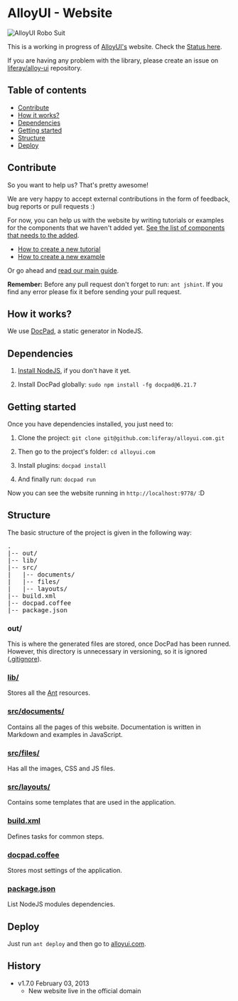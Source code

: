 # AlloyUI - Website

![AlloyUI Robo Suit](http://f.cl.ly/items/292d3K0l3j221n3m0V0D/Alloy-Robo-Suit.jpg)

This is a working in progress of [AlloyUI's](https://github.com/liferay/alloy-ui/) website. Check the [Status here](https://github.com/liferay/alloyui.com/wiki/Status).

If you are having any problem with the library, please create an issue on [liferay/alloy-ui](https://github.com/liferay/alloy-ui/) repository.

## Table of contents

* [Contribute](#contribute)
* [How it works?](#how-it-works)
* [Dependencies](#dependencies)
* [Getting started](#getting-started)
* [Structure](#structure)
* [Deploy](#deploy)

## Contribute

So you want to help us? That's pretty awesome!

We are very happy to accept external contributions in the form of feedback, bug reports or pull requests :)

For now, you can help us with the website by writing tutorials or examples for the components that we haven't added yet. [See the list of components that needs to the added](https://github.com/liferay/alloyui.com/wiki/List-of-Components).

* [How to create a new tutorial](https://github.com/liferay/alloyui.com/wiki/How-to-create-a-new-tutorial)
* [How to create a new example](https://github.com/liferay/alloyui.com/wiki/How-to-create-a-new-example)

Or go ahead and [read our main guide](http://liferay.github.com/alloyui.com/contributing).

**Remember:** Before any pull request don't forget to run: `ant jshint`. If you find any error please fix it before sending your pull request.

## How it works?

We use [DocPad](https://github.com/bevry/docpad), a static generator in NodeJS.

## Dependencies

1. [Install NodeJS](https://github.com/bevry/community/wiki/Installing-Node), if you don't have it yet.

2. Install DocPad globally: `sudo npm install -fg docpad@6.21.7`

## Getting started

Once you have dependencies installed, you just need to:

1. Clone the project: `git clone git@github.com:liferay/alloyui.com.git`

2. Then go to the project's folder: `cd alloyui.com`

3. Install plugins: `docpad install`

4. And finally run: `docpad run`

Now you can see the website running in `http://localhost:9778/` :D

## Structure

The basic structure of the project is given in the following way:

<pre>
.
|-- out/
|-- lib/
|-- src/
|   |-- documents/
|   |-- files/
|   |-- layouts/
|-- build.xml
|-- docpad.coffee
|-- package.json
</pre>

### out/

This is where the generated files are stored, once DocPad has been runned. However, this directory is unnecessary in versioning, so it is ignored ([.gitignore](https://github.com/liferay/alloyui.com/blob/master/.gitignore)).

### [lib/](https://github.com/liferay/alloyui.com/blob/master/lib)

Stores all the [Ant](http://ant.apache.org/) resources.

### [src/documents/](https://github.com/liferay/alloyui.com/blob/master/src/documents)

Contains all the pages of this website. Documentation is written in Markdown and examples in JavaScript.

### [src/files/](https://github.com/liferay/alloyui.com/tree/master/src/files)

Has all the images, CSS and JS files.

### [src/layouts/](https://github.com/liferay/alloyui.com/tree/master/src/layouts)

Contains some templates that are used in the application.

### [build.xml](https://github.com/liferay/alloyui.com/blob/master/build.xml)

Defines tasks for common steps.

### [docpad.coffee](https://github.com/liferay/alloyui.com/blob/master/docpad.coffee)

Stores most settings of the application.

### [package.json](https://github.com/liferay/alloyui.com/blob/master/package.json)

List NodeJS modules dependencies.

## Deploy

Just run `ant deploy` and then go to [alloyui.com](http://alloyui.com/).

## History

* v1.7.0 February 03, 2013
	* New website live in the official domain